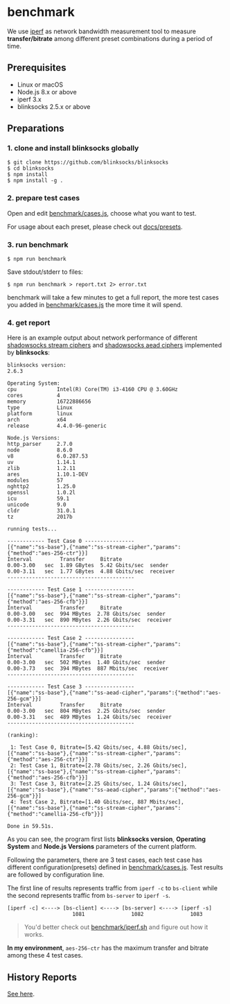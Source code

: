 # benchmark

We use [iperf](https://en.wikipedia.org/wiki/Iperf) as network bandwidth measurement tool to measure **transfer/bitrate** among different preset combinations during a period of time.

## Prerequisites

* Linux or macOS
* Node.js 8.x or above
* iperf 3.x
* blinksocks 2.5.x or above

## Preparations

### 1. clone and install blinksocks globally

```
$ git clone https://github.com/blinksocks/blinksocks
$ cd blinksocks
$ npm install
$ npm install -g .
```

### 2. prepare test cases

Open and edit [benchmark/cases.js], choose what you want to test.

For usage about each preset, please check out [docs/presets].

### 3. run benchmark

```
$ npm run benchmark
```

Save stdout/stderr to files:

```
$ npm run benchmark > report.txt 2> error.txt
```

benchmark will take a few minutes to get a full report, the more test cases you added in [benchmark/cases.js] the more time it will spend.

### 4. get report

Here is an example output about network performance of different [shadowsocks stream ciphers] and [shadowsocks aead ciphers] implemented by **blinksocks**:

```
blinksocks version:
2.6.3

Operating System:
cpu             Intel(R) Core(TM) i3-4160 CPU @ 3.60GHz
cores           4
memory          16722886656
type            Linux
platform        linux
arch            x64
release         4.4.0-96-generic

Node.js Versions:
http_parser     2.7.0
node            8.6.0
v8              6.0.287.53
uv              1.14.1
zlib            1.2.11
ares            1.10.1-DEV
modules         57
nghttp2         1.25.0
openssl         1.0.2l
icu             59.1
unicode         9.0
cldr            31.0.1
tz              2017b

running tests...

------------ Test Case 0 ----------------
[{"name":"ss-base"},{"name":"ss-stream-cipher","params":{"method":"aes-256-ctr"}}]
Interval         Transfer     Bitrate
0.00-3.00   sec  1.89 GBytes  5.42 Gbits/sec  sender
0.00-3.11   sec  1.77 GBytes  4.88 Gbits/sec  receiver
-----------------------------------------

------------ Test Case 1 ----------------
[{"name":"ss-base"},{"name":"ss-stream-cipher","params":{"method":"aes-256-cfb"}}]
Interval         Transfer     Bitrate
0.00-3.00   sec  994 MBytes  2.78 Gbits/sec  sender
0.00-3.31   sec  890 MBytes  2.26 Gbits/sec  receiver
-----------------------------------------

------------ Test Case 2 ----------------
[{"name":"ss-base"},{"name":"ss-stream-cipher","params":{"method":"camellia-256-cfb"}}]
Interval         Transfer     Bitrate
0.00-3.00   sec  502 MBytes  1.40 Gbits/sec  sender
0.00-3.73   sec  394 MBytes  887 Mbits/sec  receiver
-----------------------------------------

------------ Test Case 3 ----------------
[{"name":"ss-base"},{"name":"ss-aead-cipher","params":{"method":"aes-256-gcm"}}]
Interval         Transfer     Bitrate
0.00-3.00   sec  804 MBytes  2.25 Gbits/sec  sender
0.00-3.31   sec  489 MBytes  1.24 Gbits/sec  receiver
-----------------------------------------

(ranking):

 1: Test Case 0, Bitrate=[5.42 Gbits/sec, 4.88 Gbits/sec], [{"name":"ss-base"},{"name":"ss-stream-cipher","params":{"method":"aes-256-ctr"}}]
 2: Test Case 1, Bitrate=[2.78 Gbits/sec, 2.26 Gbits/sec], [{"name":"ss-base"},{"name":"ss-stream-cipher","params":{"method":"aes-256-cfb"}}]
 3: Test Case 3, Bitrate=[2.25 Gbits/sec, 1.24 Gbits/sec], [{"name":"ss-base"},{"name":"ss-aead-cipher","params":{"method":"aes-256-gcm"}}]
 4: Test Case 2, Bitrate=[1.40 Gbits/sec, 887 Mbits/sec], [{"name":"ss-base"},{"name":"ss-stream-cipher","params":{"method":"camellia-256-cfb"}}]

Done in 59.51s.
```

As you can see, the program first lists **blinksocks version**, **Operating System** and **Node.js Versions** parameters of the current platform.

Following the parameters, there are 3 test cases, each test case has different configuration(presets) defined in [benchmark/cases.js]. Test results are followed by configuration line.

The first line of results represents traffic from `iperf -c` to `bs-client` while the second represents traffic from `bs-server` to `iperf -s`.

```
[iperf -c] <----> [bs-client] <----> [bs-server] <----> [iperf -s]
                     1081               1082               1083
```

> You'd better check out [benchmark/iperf.sh] and figure out how it works.

**In my environment**, `aes-256-ctr` has the maximum transfer and bitrate among these 4 test cases.

## History Reports

[See here](../../benchmark/reports).

[docs/presets]: ../presets
[benchmark/cases.js]: ../../benchmark/cases.js
[benchmark/iperf.sh]: ../../benchmark/iperf.sh
[shadowsocks stream ciphers]: https://shadowsocks.org/en/spec/Stream-Ciphers.html
[shadowsocks aead ciphers]: https://shadowsocks.org/en/spec/AEAD-Ciphers.html
